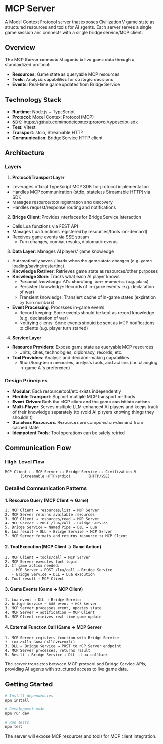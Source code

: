 # MCP Server

A Model Context Protocol server that exposes Civilization V game state as structured resources and tools for AI agents. Each server serves a single game session and connects with a single bridge service/MCP client. 

## Overview

The MCP Server connects AI agents to live game data through a standardized protocol:
- **Resources**: Game state as queryable MCP resources
- **Tools**: Analysis capabilities for strategic decisions  
- **Events**: Real-time game updates from Bridge Service

## Technology Stack

- **Runtime**: Node.js + TypeScript
- **Protocol**: Model Context Protocol (MCP)
- **SDK**: https://github.com/modelcontextprotocol/typescript-sdk
- **Test**: Vitest
- **Transport**: stdio, Streamable HTTP
- **Communication**: Bridge Service HTTP client

## Architecture

### Layers

1. **Protocol/Transport Layer**
  - Leverages official TypeScript MCP SDK for protocol implementation
  - Handles MCP communication (stdio, stateless Streamable HTTP) via SDK
  - Manages resource/tool registration and discovery
  - Handles request/response routing and notifications

2. **Bridge Client**: Provides interfaces for Bridge Service interaction
  - Calls Lua functions via REST API
  - Manages Lua functions registered by resources/tools (on-demand)
  - Receives game events via SSE stream
    - Turn changes, combat results, diplomatic events

3. **Data Layer**: Manages AI players' game knowledge
  - Automatically saves / loads when the game state changes (e.g. game loading/saving/restarting)
  - **Knowledge Retriver**: Retrieves game state as resources/other purposes
  - **Knowledge Store**: Tracks what each AI player knows
    - Personal knowledge: AI's short/long-term memories (e.g. plans)
    - Persistent knowledge: Records of in-game events (e.g. declaration of war)
    - Transient knowledge: Transient cache of in-game states (expiration by turn numbers)
  - **Event Processing**: Processes in-game events
    - Record keeping: Some events should be kept as record knowledge (e.g. declaration of war)
    - Notifying clients: Some events should be sent as MCP notifications to clients (e.g. player turn started)

4. **Service Layer**
  - **Resource Providers**: Expose game state as queryable MCP resources
    - Units, cities, technologies, diplomacy, records, etc.
  - **Tool Providers**: Analysis and decision-making capabilities
    - Short/long-term memories, analysis tools, and actions (i.e. changing in-game AI's preference)

### Design Principles
- **Modular**: Each resource/tool/etc exists independently
- **Flexible Transport**: Support multiple MCP transport methods
- **Event-Driven**: Both the MCP client and the game can initiate actions
- **Multi-Player**: Serves multiple LLM-enhanced AI players and keeps track of their knowledge separately (to avoid AI players knowing things they shouldn't)
- **Stateless Resources**: Resources are computed on-demand from cached state
- **Idempotent Tools**: Tool operations can be safely retried

## Communication Flow

### High-Level Flow
```
MCP Client ←→ MCP Server ←→ Bridge Service ←→ Civilization V
       (Streamable HTTP/stdio)        (HTTP/SSE)
```

### Detailed Communication Patterns

#### 1. Resource Query (MCP Client → Game)
```
1. MCP Client → resources/list → MCP Server
2. MCP Server returns available resources
3. MCP Client → resources/read → MCP Server  
4. MCP Server → POST /lua/call → Bridge Service
5. Bridge Service → Named Pipe → DLL → Lua
6. Lua result → DLL → Bridge Service → MCP Server
7. MCP Server formats and returns resource to MCP Client
```

#### 2. Tool Execution (MCP Client → Game Action)
```
1. MCP Client → tools/call → MCP Server
2. MCP Server executes tool logic
3. If game action needed:
   - MCP Server → POST /lua/call → Bridge Service
   - Bridge Service → DLL → Lua execution
4. Tool result → MCP Client
```

#### 3. Game Events (Game → MCP Client)
```
1. Lua event → DLL → Bridge Service
2. Bridge Service → SSE event → MCP Server
3. MCP Server processes event, updates state
4. MCP Server → notification → MCP Client
5. MCP Client receives real-time game update
```

#### 4. External Function Call (Game → MCP Server)
```
1. MCP Server registers function with Bridge Service
2. Lua calls Game.CallExternal()
3. DLL → Bridge Service → POST to MCP Server endpoint
4. MCP Server processes, returns result
5. Result → Bridge Service → DLL → Lua callback
```

The server translates between MCP protocol and Bridge Service APIs, providing AI agents with structured access to live game data.

## Getting Started

```bash
# Install dependencies
npm install

# Development mode
npm run dev

# Run tests
npm test
```

The server will expose MCP resources and tools for MCP client integration.

